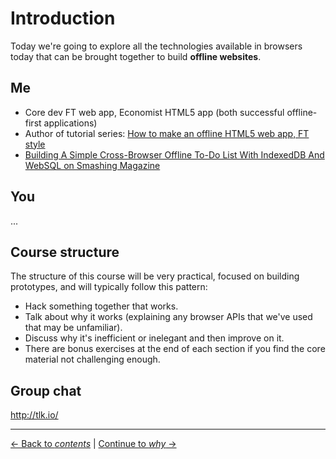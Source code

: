 # Introduction

Today we're going to explore all the technologies available in browsers today that can be brought together to build **offline websites**.

## Me

- Core dev FT web app, Economist HTML5 app (both successful offline-first applications)
- Author of tutorial series: [How to make an offline HTML5 web app, FT style](http://labs.ft.com/2012/08/basic-offline-html5-web-app/)
- [Building A Simple Cross-Browser Offline To-Do List With IndexedDB And WebSQL on Smashing Magazine](http://www.smashingmagazine.com/2014/09/02/building-simple-cross-browser-offline-todo-list-indexeddb-websql/)

## You

...

## Course structure

The structure of this course will be very practical, focused on building prototypes, and will typically follow this pattern:

- Hack something together that works.
- Talk about why it works (explaining any browser APIs that we've used that may be unfamiliar).
- Discuss why it's inefficient or inelegant and then improve on it.
- There are bonus exercises at the end of each section if you find the core material not challenging enough.

## Group chat

http://tlk.io/

---

[← Back to *contents*](https://github.com/matthew-andrews/workshop-making-it-work-offline) | [Continue to *why* →](./why.md)
